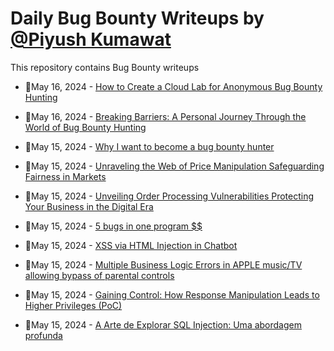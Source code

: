 # Daily Bug Bounty Writeups by [@Piyush Kumawat](https://twitter.com/piyush_supiy) 
This repository contains Bug Bounty writeups

<!-- BLOG-POST-LIST:START -->
 - 💯May 16, 2024 - [How to Create a Cloud Lab for Anonymous Bug Bounty Hunting](https://medium.com/@paritoshblogs/how-to-create-a-cloud-lab-for-anonymous-bug-bounty-hunting-e80ed3a68d8c?source=rss------bug_bounty-5) 

 - 💯May 16, 2024 - [Breaking Barriers: A Personal Journey Through the World of Bug Bounty Hunting](https://medium.com/@un1tycyb3r/breaking-barriers-a-personal-journey-through-the-world-of-bug-bounty-hunting-a30331db12fa?source=rss------bug_bounty-5) 

 - 💯May 15, 2024 - [Why I want to become a bug bounty hunter](https://medium.com/@riccilovesdogs/why-i-want-to-become-a-bug-bounty-hunter-135e4f584af6?source=rss------bug_bounty-5) 

 - 💯May 15, 2024 - [Unraveling the Web of Price Manipulation Safeguarding Fairness in Markets](https://medium.com/@Land2Cyber/unraveling-the-web-of-price-manipulation-safeguarding-fairness-in-markets-29541623195e?source=rss------bug_bounty-5) 

 - 💯May 15, 2024 - [Unveiling Order Processing Vulnerabilities Protecting Your Business in the Digital Era](https://medium.com/@Land2Cyber/unveiling-order-processing-vulnerabilities-protecting-your-business-in-the-digital-era-efd027aef0a1?source=rss------bug_bounty-5) 

 - 💯May 15, 2024 - [5 bugs in one program $$](https://el-cezeri.medium.com/5-bugs-in-one-program-80b550c06a67?source=rss------bug_bounty-5) 

 - 💯May 15, 2024 - [XSS via HTML Injection in Chatbot](https://medium.com/@nidishms1999/xss-via-html-injection-in-chatbot-a24c4f25dc92?source=rss------bug_bounty-5) 

 - 💯May 15, 2024 - [Multiple Business Logic Errors in APPLE music/TV allowing bypass of parental controls](https://medium.com/@sam0-0/multiple-business-logic-errors-in-apple-music-tv-allowing-bypass-of-parental-controls-0d870d4870c5?source=rss------bug_bounty-5) 

 - 💯May 15, 2024 - [Gaining Control: How Response Manipulation Leads to Higher Privileges &lpar;PoC&rpar;](https://medium.com/@mrmaulik191/gaining-control-how-response-manipulation-leads-to-higher-privileges-394bdf5f552b?source=rss------bug_bounty-5) 

 - 💯May 15, 2024 - [A Arte de Explorar SQL Injection: Uma abordagem profunda](https://medium.com/@davidkarpinski1/sql-injection-masterclass-d68f65cd71ae?source=rss------bug_bounty-5) 
<!-- BLOG-POST-LIST:END -->

